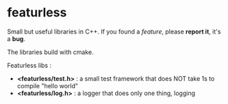 # featurless
Small but useful libraries in C++. If you found a *feature*, please **report it**, it's a **bug**.

The libraries build with cmake.

Featurless libs :
- **<featurless/test.h>**   : a small test framework that does NOT take 1s to compile "hello world"
- **<featurless/log.h>** : a logger that does only one thing, logging

